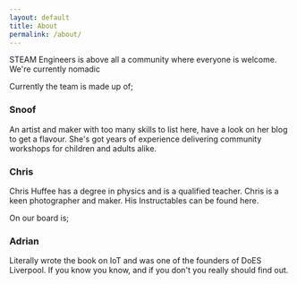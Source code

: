```yaml
---
layout: default
title: About
permalink: /about/
---
```


STEAM Engineers is above all a community where everyone is welcome. We're currently nomadic 

Currently the team is made up of;

### Snoof 

An artist and maker with too many skills to list here, have a look on her blog to get a flavour. She's got years of experience delivering community workshops for children and adults alike. 

### Chris

Chris Huffee has a degree in physics and is a qualified teacher.  Chris is a keen photographer and maker. His Instructables can be found here.


On our board is;

### Adrian

Literally wrote the book on IoT and was one of the founders of DoES Liverpool. If you know you know, and if you don't you really should find out.
